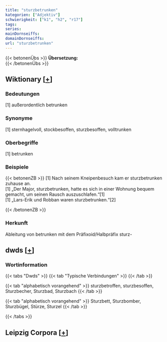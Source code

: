 ```yaml
---
title: "sturzbetrunken"
kategorien: ["Adjektiv"]
schwierigkeit: ["k1", "h2", "r17"]
tags:
series:
mainDornseiffs:
domainDornseiffs:
url: "sturzbetrunken"
---
```


{{< betonenÜbs >}}
**Übersetzung:**  
{{< /betonenÜbs >}}

## Wiktionary [[+](https://de.wiktionary.org/wiki/sturzbetrunken)]

### Bedeutungen
[1] außerordentlich betrunken  

### Synonyme
[1] sternhagelvoll, stockbesoffen, sturzbesoffen, volltrunken  

### Oberbegriffe
[1] betrunken  

### Beispiele
{{< betonenZB >}}
[1] Nach seinem Kneipenbesuch kam er sturzbetrunken zuhause an.  
[1] „Der Major, sturzbetrunken, hatte es sich in einer Wohnung bequem gemacht, um seinen Rausch auszuschlafen.“[1]  
[1] „Lars-Erik und Robban waren sturzbetrunken.“[2]  

{{< /betonenZB >}}
### Herkunft
Ableitung von betrunken mit dem Präfixoid/Halbpräfix sturz-  



## dwds [[+](https://www.dwds.de/wb/sturzbetrunken)]

### Wortinformation
{{< tabs "Dwds" >}}
{{< tab "Typische Verbindungen" >}}
{{< /tab >}}

{{< tab "alphabetisch vorangehend" >}}
sturzbetroffen, sturzbesoffen, Sturzbecher, Sturzbad, Sturzbach
{{< /tab >}}

{{< tab "alphabetisch vorangehend" >}}
Sturzbett, Sturzbomber, Sturzbügel, Stürze, Sturzel
{{< /tab >}}

{{< /tabs >}}

## Leipzig Corpora [[+](https://corpora.uni-leipzig.de/en/res?word=sturzbetrunken&corpusId=deu_newscrawl-public_2018)]

